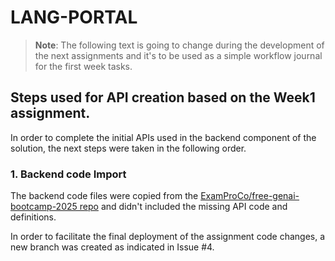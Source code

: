 # LANG-PORTAL

> **Note**: The following text is going to change during the development of the next assignments and it's to be used as a simple workflow journal for the first week tasks.

## Steps used for API creation based on the Week1 assignment.

In order to complete the initial APIs used in the backend component of the solution, the next steps were taken in the following order.


### 1. Backend code Import  

The backend code files were copied from the [ExamProCo/free-genai-bootcamp-2025 repo](https://github.com/ExamProCo/free-genai-bootcamp-2025/tree/main) and didn't included the missing API code and definitions.

In order to facilitate the final deployment of the assignment code changes, a new branch was created as indicated in Issue #4.

